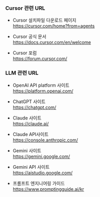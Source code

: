 ### Cursor 관련 URL

- Cursor 설치파일 다운로드 페이지 <br>
https://cursor.com/home?from=agents <br>

- Cursor 공식 문서 <br>
https://docs.cursor.com/en/welcome <br>

- Cursor 포럼 <br>
https://forum.cursor.com/   <br>


### LLM 관련 URL

- OpenAI API platform 사이트 <br>
https://platform.openai.com/ <br>

- ChatGPT 사이트 <br>
https://chatgpt.com/

- Claude 사이트 <br>
https://claude.ai/

- Claude API사이트 <br>
https://console.anthropic.com/

- Gemini 사이트 <br>
https://gemini.google.com/

- Gemini API 사이트 <br>
https://aistudio.google.com/

- 프롬프트 엔지니어링 가이드 <br>
https://www.promptingguide.ai/kr
